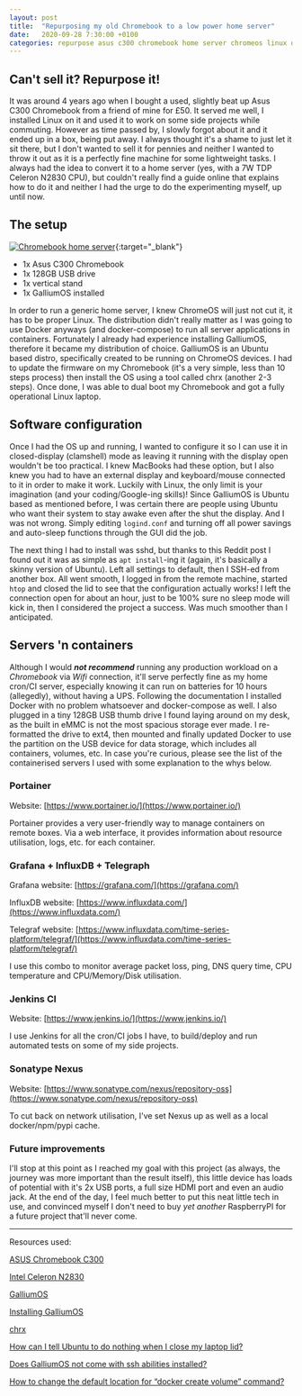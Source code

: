 ```yaml
---
layout: post
title:  "Repurposing my old Chromebook to a low power home server"
date:   2020-09-28 7:30:00 +0100
categories: repurpose asus c300 chromebook home server chromeos linux docker containers
---
```


## Can't sell it? Repurpose it!
It was around 4 years ago when I bought a used, slightly beat up Asus C300 Chromebook from a friend of mine for £50. It served me well, I installed Linux on it and used it to work on some side projects while commuting. However as time passed by, I slowly forgot about it and it ended up in a box, being put away. I always thought it's a shame to just let it sit there, but I don't wanted to sell it for pennies and neither I wanted to throw it out as it is a perfectly fine machine for some lightweight tasks. I always had the idea to convert it to a home server (yes, with a 7W TDP Celeron N2830 CPU), but couldn't really find a guide online that explains how to do it and neither I had the urge to do the experimenting myself, up until now.

## The setup

[![Chromebook home server][chromebook_image]][chromebook_image]{:target="_blank"}

- 1x Asus C300 Chromebook
- 1x 128GB USB drive
- 1x vertical stand
- 1x GalliumOS installed

In order to run a generic home server, I knew ChromeOS will just not cut it, it has to be proper Linux. The distribution didn't really matter as I was going to use Docker anyways (and docker-compose) to run all server applications in containers. Fortunately I already had experience installing GalliumOS, therefore it became my distribution of choice. GalliumOS is an Ubuntu based distro, specifically created to be running on ChromeOS devices. I had to update the firmware on my Chromebook (it's a very simple, less than 10 steps process) then install the OS using a tool called chrx (another 2-3 steps). Once done, I was able to dual boot my Chromebook and got a fully operational Linux laptop.

## Software configuration

Once I had the OS up and running, I wanted to configure it so I can use it in closed-display (clamshell) mode as leaving it running with the display open wouldn't be too practical. I knew MacBooks had these option, but I also knew you had to have an external display and keyboard/mouse connected to it in order to make it work. Luckily with Linux, the only limit is your imagination (and your coding/Google-ing skills)! Since GalliumOS is Ubuntu based as mentioned before, I was certain there are people using Ubuntu who want their system to stay awake even after the shut the display. And I was not wrong. Simply editing `logind.conf` and turning off all power savings and auto-sleep functions through the GUI did the job.

The next thing I had to install was sshd, but thanks to this Reddit post I found out it was as simple as `apt install`-ing it (again, it's basically a skinny version of Ubuntu). Left all settings to default, then I SSH-ed from another box. All went smooth, I logged in from the remote machine, started `htop` and closed the lid to see that the configuration actually works! I left the connection open for about an hour, just to be 100% sure no sleep mode will kick in, then I considered the project a success. Was much smoother than I anticipated.

## Servers 'n containers

Although I would **_not recommend_** running any production workload on a _Chromebook_ via _Wifi_ connection, it'll serve perfectly fine as my home cron/CI server, especially knowing it can run on batteries for 10 hours (allegedly), without having a UPS. Following the documentation I installed Docker with no problem whatsoever and docker-compose as well. I also plugged in a tiny 128GB USB thumb drive I found laying around on my desk, as the built in eMMC is not the most spacious storage ever made. I re-formatted the drive to ext4, then mounted and finally updated Docker to use the partition on the USB device for data storage, which includes all containers, volumes, etc.
In case you're curious, please see the list of the containerised servers I used with some explanation to the whys below.

### Portainer

Website: [https://www.portainer.io/](https://www.portainer.io/)

Portainer provides a very user-friendly way to manage containers on remote boxes. Via a web interface, it provides information about resource utilisation, logs, etc. for each container.

### Grafana + InfluxDB + Telegraph
Grafana website: [https://grafana.com/](https://grafana.com/)

InfluxDB website: [https://www.influxdata.com/](https://www.influxdata.com/)

Telegraf website: [https://www.influxdata.com/time-series-platform/telegraf/](https://www.influxdata.com/time-series-platform/telegraf/)

I use this combo to monitor average packet loss, ping, DNS query time, CPU temperature and CPU/Memory/Disk utilisation.

### Jenkins CI
Website: [https://www.jenkins.io/](https://www.jenkins.io/)

I use Jenkins for all the cron/CI jobs I have, to build/deploy and run automated tests on some of my side projects.

### Sonatype Nexus
Website: [https://www.sonatype.com/nexus/repository-oss](https://www.sonatype.com/nexus/repository-oss)

To cut back on network utilisation, I've set Nexus up as well as a local docker/npm/pypi cache.

### Future improvements
I'll stop at this point as I reached my goal with this project (as always, the journey was more important than the result itself), this little device has loads of potential with it's 2x USB ports, a full size HDMI port and even an audio jack. At the end of the day, I feel much better to put this neat little tech in use, and convinced myself I don't need to buy _yet another_ RaspberryPI for a future project that'll never come.

---

Resources used:

[ASUS Chromebook C300](https://uk.store.asus.com/asus-chromebook-c300ma-13-3-light-weight-laptop-intel-dual-core-2gb-32gb-emmc.html)

[Intel Celeron N2830](https://ark.intel.com/content/www/us/en/ark/products/81071/intel-celeron-processor-n2830-1m-cache-up-to-2-41-ghz.html)

[GalliumOS](https://galliumos.org/)

[Installing GalliumOS](https://wiki.galliumos.org/Installing)

[chrx](https://chrx.org/)

[How can I tell Ubuntu to do nothing when I close my laptop lid?](https://askubuntu.com/a/372616)

[Does GalliumOS not come with ssh abilities installed?](https://www.reddit.com/r/GalliumOS/comments/5b7vwi/does_galliumos_not_come_with_ssh_abilities/d9mx0ie/?utm_source=reddit&utm_medium=web2x&context=3)

[How to change the default location for “docker create volume” command?](https://stackoverflow.com/a/52018760)

[chromebook_image]: https://tamas.dev/static/2020-09-28/chromebook.jpg